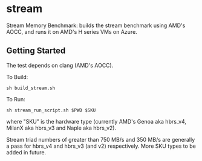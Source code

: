 # stream
Stream Memory Benchmark: builds the stream benchmark using AMD's AOCC, and runs it on AMD's H series VMs on Azure.

## Getting Started
The test depends on clang (AMD's AOCC). 

To Build:
```
sh build_stream.sh
```

To Run:
```
sh stream_run_script.sh $PWD $SKU
```
where "SKU" is the hardware type (currently AMD's Genoa aka hbrs_v4, MilanX aka hbrs_v3 and Naple aka hbrs_v2).

Stream triad numbers of greater than 750 MB/s and 350 MB/s are generally a pass for hbrs_v4 and hbrs_v3 (and v2) respectively. More SKU types to be added in future. 

